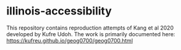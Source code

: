 # illinois-accessibility

This repository contains reproduction attempts of Kang et al 2020 developed by Kufre Udoh. The work is primarily documented here: https://kufreu.github.io/geog0700/geog0700.html
